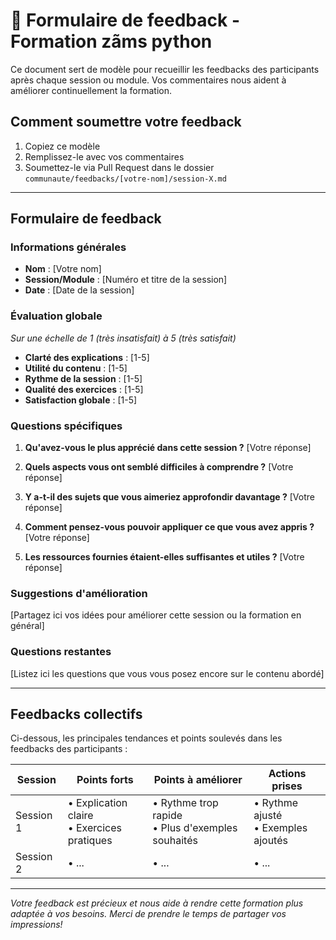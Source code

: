 # 📝 Formulaire de feedback - Formation zãms python

Ce document sert de modèle pour recueillir les feedbacks des participants après chaque session ou module. Vos commentaires nous aident à améliorer continuellement la formation.

## Comment soumettre votre feedback

1. Copiez ce modèle
2. Remplissez-le avec vos commentaires
3. Soumettez-le via Pull Request dans le dossier `communaute/feedbacks/[votre-nom]/session-X.md`

---

## Formulaire de feedback

### Informations générales
- **Nom** : [Votre nom]
- **Session/Module** : [Numéro et titre de la session]
- **Date** : [Date de la session]

### Évaluation globale
*Sur une échelle de 1 (très insatisfait) à 5 (très satisfait)*

- **Clarté des explications** : [1-5]
- **Utilité du contenu** : [1-5]
- **Rythme de la session** : [1-5]
- **Qualité des exercices** : [1-5]
- **Satisfaction globale** : [1-5]

### Questions spécifiques

1. **Qu'avez-vous le plus apprécié dans cette session ?**
   [Votre réponse]

2. **Quels aspects vous ont semblé difficiles à comprendre ?**
   [Votre réponse]

3. **Y a-t-il des sujets que vous aimeriez approfondir davantage ?**
   [Votre réponse]

4. **Comment pensez-vous pouvoir appliquer ce que vous avez appris ?**
   [Votre réponse]

5. **Les ressources fournies étaient-elles suffisantes et utiles ?**
   [Votre réponse]

### Suggestions d'amélioration

[Partagez ici vos idées pour améliorer cette session ou la formation en général]

### Questions restantes

[Listez ici les questions que vous vous posez encore sur le contenu abordé]

---

## Feedbacks collectifs

Ci-dessous, les principales tendances et points soulevés dans les feedbacks des participants :

| Session | Points forts | Points à améliorer | Actions prises |
|---------|-------------|-------------------|---------------|
| Session 1 | • Explication claire<br>• Exercices pratiques | • Rythme trop rapide<br>• Plus d'exemples souhaités | • Rythme ajusté<br>• Exemples ajoutés |
| Session 2 | • ... | • ... | • ... |

---

*Votre feedback est précieux et nous aide à rendre cette formation plus adaptée à vos besoins. Merci de prendre le temps de partager vos impressions!* 